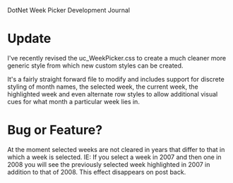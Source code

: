 DotNet Week Picker Development Journal

# Update #

I've recently revised the uc\_WeekPicker.css to create a much cleaner more generic style
from which new custom styles can be created.

It's a fairly straight forward file to modify and includes support for discrete styling
of month names, the selected week, the current week, the highlighted week and even alternate
row styles to allow additional visual cues for what month a particular week lies in.

# Bug or Feature? #

At the moment selected weeks are not cleared in years that differ to that in which a week is selected. IE: If you select a week in 2007 and then one in 2008 you will see the previously selected week highlighted in 2007 in addition to that of 2008. This effect disappears on post back.